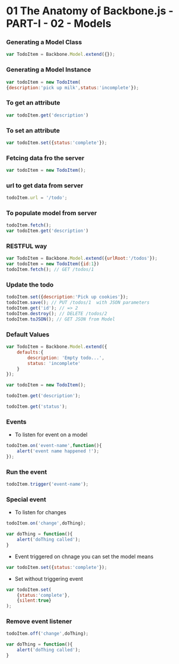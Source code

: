 # 01 The Anatomy of Backbone.js - PART-I - 02 - Models

### Generating a Model Class
```javascript
var TodoItem = Backbone.Model.extend({});
```
### Generating a Model Instance
```javascript
var todoItem = new TodoItem(
{description:'pick up milk',status:'incomplete'});
```
### To get an attribute
```javascript
var todoItem.get('description')
```
### To set an attribute
```javascript
var todoItem.set({status:'complete'});
```


###  Fetcing data fro the server
```javascript
var todoItem = new TodoItem();
```

###  url to get data from server
```javascript
todoItem.url = '/todo';
```


###  To populate model from server
```javascript
todoItem.fetch();
var todoItem.get('description')
```

### RESTFUL way

```javascript
var TodoItem = Backbone.Model.extend({urlRoot:'/todos'});
var todoItem = new TodoItem({id:1})
todoItem.fetch(); // GET /todos/1
```

### Update the todo

```javascript
todoItem.set({description:'Pick up cookies'});
todoItem.save(); // PUT /todos/1  with JSON parameters
todoItem.get('id'); // => 2
todoItem.destroy(); // DELETE /todos/2
todoItem.toJSON(); // GET JSON from Model
```

### Default Values

```javascript
var TodoItem = Backbone.Model.extend({
    defaults:{
        description: 'Empty todo...',
        status: 'incomplete'
    }
});

var todoItem = new TodoItem();

todoItem.get('description');

todoItem.get('status');

```

### Events
- To listen for event on a model

```javascript
todoItem.on('event-name',function(){
    alert('event name happened !');
});

```

### Run the event
```javascript
todoItem.trigger('event-name');
```

### Special event

- To listen for changes 

```javascript
todoItem.on('change',doThing);

var doThing = function(){
    alert('doThing called');
}
```

- Event triggered on chnage you can set the model means

```javascript
var todoItem.set({status:'complete'});
```

- Set without triggering event
```javascript
var todoItem.set(
    {status:'complete'},
    {silent:true}
);
```


### Remove event listener
```javascript
todoItem.off('change',doThing);

var doThing = function(){
    alert('doThing called');
}
```
